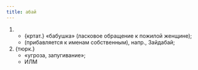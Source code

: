 ```yaml
---
title: абай
---
```


1. 
    * {кртат.} «бабушка» (ласковое обращение к пожилой женщине);
    * (прибавляется к именам собственным), напр., Зайдабай;
2. {тюрк.}
    * «угроза, запугивание»;
    * ИЛМ
